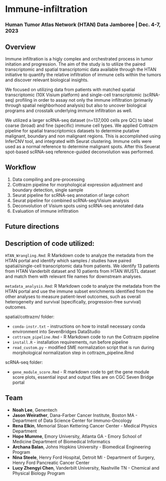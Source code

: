 # Immune-infiltration

### Human Tumor Atlas Network (HTAN) Data Jamboree | Dec. 4-7, 2023 

## Overview

Immune infiltration is a higly complex and orchestrated process in tumor initation and progression. The aim of the study is to utilize the paired transcriptomic and spatial transcriptomic data available through the HTAN initiative to quantify the relative infiltration of immune cells within the tumors and discover relevant biological insights. 

We focused on utilizing data from patients with matched spatial transcriptomic (10X Visium platform) and single-cell transcriptomic (scRNA-seq) profiling in order to assay not only the immune infiltration (primarily through spatial neighborhood analysis) but also to uncover biological programs and crosstalk underlying immune infiltration as well. 

We utilized a larger scRNA-seq dataset (n=137,000 cells pre QC) to label coarse (broad) and fine (specific) immune cell types. We applied Cottrazm pipeline for spatial transcriptomics datasets to determine putative malignant, boundary and non malignant regions. This is accomplished using InferCNV tool, and integrated with Seurat clustering. Immune cells were used as a normal reference to determine malignant spots. After this Seuerat spot-based scRNA-seq reference-guided deconvolution was performed.

## Workflow 

1. Data compiling and pre-processing
2. Cottrazm pipeline for morphological expression adjustment and boundary detection, single sample
3. Seurat pipeline for scRNA-seq annotation of large cohort
4. Seurat pipeline for combined scRNA-seq/Visium analysis
5. Deconvolution of Visium spots using scRNA-seq annotated data
6. Evaluation of immune infiltration

## Future directions

## Description of code utilized:

`HTAN_Wrangling.Rmd`: R Markdown code to analyze the metadata from the HTAN portal and identify which samples / studies have paired spatial/single-cell transcriptomic data from patients. We identify 13 patients from HTAN Vanderbilt dataset and 10 patients from HTAN WUSTL dataset and match them with relevant file names for downstream analyses.

`metadata_analysis.Rmd`: R Markdown code to analyze the metadata from the HTAN portal and use the immune subset enrichments identified from the other analyses to measure patient-level outcomes, such as overall heterogeneity and survival (specifically, progression-free survival) outcomes.

spatial/cottrazm/ folder: 
* `conda-instr.txt` - instructions on how to install necessary conda environment into SevenBridges DataStudio
* `cottrazm_pipeline.Rmd` - R Markdown code to run the Cottrazm pipeline
* `install.R` - installation requirements, run before pipeline
* `read_custom.py` - modified SME normalization script that is run during morphological normalization step in cottrazm_pipeline.Rmd

scRNA-seq folder:
* `gene_module_score.Rmd` - R markdown code to get the gene module score plots, essential input and output files are on CGC Seven Bridge portal

## Team

- **Noah Lee**, Genentech
- **Jason Weirather**, Dana-Farber Cancer Institute, Boston MA - Department of Data Science Center for Immuno-Oncology
- **Rena Elkin**, Memorial Sloan Kettering Cancer Center - Medical Physics Department
- **Hope Mumme**, Emory University, Atlanta GA - Emory School of Medicine Department of Biomedical Informatics
- **Archana Balan**, Johns Hopkins University - Biomedical Engineering Program
- **Nina Steele**, Henry Ford Hospital, Detroit MI - Department of Surgery, Henry Ford Pancreatic Cancer Center
- **Lucy Zhengyi Chen**, Vanderbilt University, Nashville TN - Chemical and Physical Biology Program
